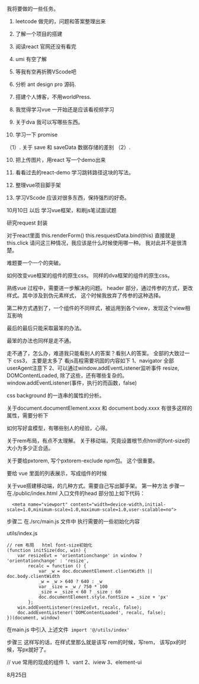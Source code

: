 我将要做的一些任务。
1. leetcode 做完的，问题和答案整理出来
2. 了解一个项目的搭建
3. 阅读react 官网还没有看完
4. umi 有空了解
5. 等我有空再折腾VScode吧
6. 分析 ant design pro 源码.
7. 搭建个人博客，不用worldPress.
8. 我觉得学习vue  一开始还是应该看视频学习
9. 关于dva  我可以写哪些东西。

10. 学习一下 promise 

（1）. 关于 save 和 saveData  数据存储的差别
（2）.

10. 把上传图片，用react 写一个demo出来

11. 看看过去的react-demo 学习跳转路径这块的写法。

12. 整理vue项目脚手架

9. 学习VScode 应该对很多东西，保持强烈的好奇。

10月10日 以后
学习vue框架，和刷js笔试面试题

研究request 封装

对于react里面
this.renderForm()
this.resquestData.bind(this)
直接就是this.click
请问这三种情况，我应该是什么时候使用哪一种。
我对此并不是很清楚。

难题要一个一个的突破。

如何改变vue框架的组件的原生css。
同样的dva框架的组件的原生css。


熟练vue 过程中，需要进一步解决的问题。
header 部分，通过传参的方式，更改样式。其中涉及到伪元素样式，
这个时候我放弃了传参的这种选择。

第二种方式遇到了，一个组件的不同样式，被运用到各个view，发现这个view相互影响

最后的最后只能采取最笨的办法。

最笨的办法也同样是走不通。

走不通了，怎么办，难道我只能看别人的答案？看别人的答案。
全部的大致过一下 css3， 主要是太多了
看js高程需要巩固的内容如下
1、navigator 全部  userAgent注意下
2、可以通过window.addEventListener监听事件
resize, DOMContentLoaded, 除了这些，还有哪些复杂的。
window.addEventListener(事件，执行的而函数，false)


css background 的一连串的属性的分析。

关于document.documentElement.xxxx 和 document.body.xxxx
有很多这样的属性，需要分析下

如何写好盒模型，有哪些别人的经验，心得。


关于rem布局，有点不太理解。
关于移动端，究竟设置根节点html的font-size的大小为多少正合适。

关于要给pxtorem, 写个pxtorem-exclude npm包。  这个很重要。

要给 vue 里面的列表展示，写成组件的时候


关于vue搭建移动端，的几种方式。需要自己写出脚手架。
第一种方法
步骤一
在./public/index.html 入口文件的head 部分加上如下代码：
```
  <meta name="viewport" content="width=device-width,initial-scale=1.0,minimum-scale=1.0,maximum-scale=1.0,user-scalable=no">
```

步骤二
在./src/main.js 文件中 执行需要的一些初始化内容

utils/index.js
```
// rem 布局   html font-size初始化
(function initSize(doc, win) {
    var resizeEvt = 'orientationchange' in window ? 'orientationchange' : 'resize',
        recalc = function () {
            var _w = doc.documentElement.clientWidth || doc.body.clientWidth
            _w = _w > 640 ? 640 : _w
            var _size = _w / 750 * 100
            _size = _size < 60 ? _size : 60
            doc.documentElement.style.fontSize = _size + 'px'
        };
    win.addEventListener(resizeEvt, recalc, false);
    doc.addEventListener('DOMContentLoaded', recalc, false);
})(document, window)
```
在main.js 中引入 上述文件` import '@/utils/index'`

步骤三
这样写的话，在样式里那么就是该写 rem的时候，写rem， 该写px的时候，写px就好了。


// vue 常用的现成的组件
1、vant
2、iview
3、element-ui


8月25日





